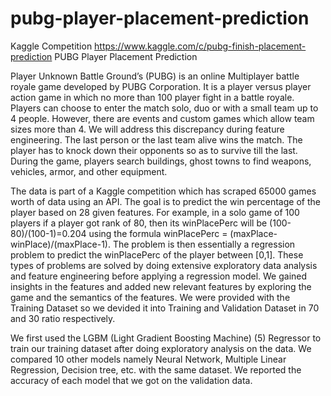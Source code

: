 # pubg-player-placement-prediction
Kaggle Competition https://www.kaggle.com/c/pubg-finish-placement-prediction 
PUBG Player Placement Prediction  


Player Unknown Battle Ground’s (PUBG) is an online Multiplayer battle royale game developed by PUBG Corporation. It is a player versus player action game in which no more than 100 player fight in a battle royale. Players can choose to enter the match solo, duo or with a small team up to 4 people. However, there are events and custom games which allow team sizes more than 4. We will address this discrepancy during feature engineering. The last person or the last team alive wins the match. The player has to knock down their opponents so as to survive till the last. During the game, players search buildings, ghost towns to find weapons, vehicles, armor, and other equipment.

The data is part of a Kaggle competition which has scraped 65000 games worth of data using an API. The goal is to predict the win percentage of the player based on 28 given features. For example, in a solo game of 100 players if a player got rank of 80, then its winPlacePerc will be (100-80)/(100-1)=0.204 using the formula winPlacePerc = (maxPlace-winPlace)/(maxPlace-1). The problem is then
essentially a regression problem to predict the winPlacePerc of the player between [0,1]. These types of problems are solved by doing extensive exploratory data analysis and feature engineering before applying a regression model. We gained insights in the features and added new relevant features by exploring the game and the semantics of the features. We were provided with the Training Dataset so we devided it into Training and Validation Dataset in 70 and 30 ratio respectively.

We first used the LGBM (Light Gradient Boosting Machine) (5) Regressor to train our training dataset after doing exploratory analysis on the data. We compared 10 other models namely Neural Network, Multiple Linear Regression, Decision tree, etc. with the same dataset. We reported the accuracy of each model that we got on the validation data.


